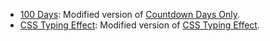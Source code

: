 - [100 Days](https://syillvy.github.io/notion-widgets/100days): Modified version of [Countdown Days Only](https://github.com/ShoroukAziz/notion_widgets/blob/master/count-down-days-only.html).
- [CSS Typing Effect](https://syillvy.github.io/notion-widgets/CSS%20Typing%20Effect/index): Modified version of [CSS Typing Effect](https://codepen.io/denic/pen/GRoOxbM).

